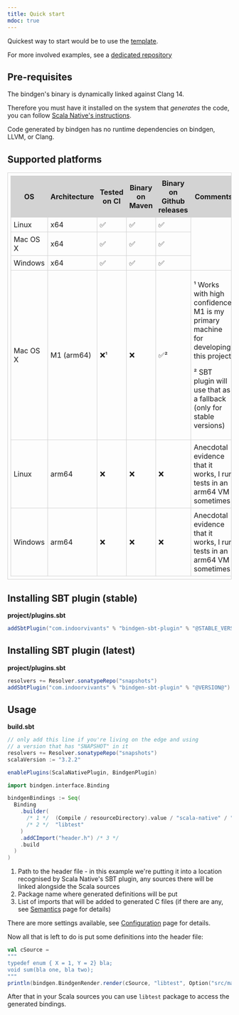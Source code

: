 ```yaml
---
title: Quick start
mdoc: true
---
```


Quickest way to start would be to use the [template](https://github.com/keynmol/sn-bindgen-template/).

For more involved examples, see a [dedicated repository](https://github.com/keynmol/sn-bindgen-examples/)

## Pre-requisites

The bindgen's binary is dynamically linked against Clang 14.

Therefore you must have it installed on the system that _generates_ the code, you can follow [Scala Native's instructions](https://scala-native.readthedocs.io/en/latest/user/setup.html#installing-clang-and-runtime-dependencies).

Code generated by bindgen has no runtime dependencies on bindgen, LLVM, or Clang.

## Supported platforms

<div class = "text-small">
    <style type="text/css">
        table,th,td {
            border: 1px solid lightgrey;
            border-collapse:collapse;
            padding: 6px;
        }
        th {
            background-color:lightgrey;
            font-weight: bold;
        }
    </style>
    <table>
        <thead>
            <tr>
                <th>OS</th>
                <th>Architecture</th>
                <th>Tested on CI</th>
                <th>Binary on Maven</th>
                <th>Binary on Github releases</th>
                <th>Comments</th>
            </tr>
        </thead>
        <tbody>
            <tr>
                <td>Linux</td>
                <td>x64</td>
                <td>✅</td>
                <td>✅</td>
                <td>✅</td>
            </tr>
            <tr>
                <td class='whitespace-nowrap'>Mac OS X</td>
                <td>x64</td>
                <td>✅</td>
                <td>✅</td>
                <td>✅</td>
            </tr>
            <tr>
                <td>Windows</td>
                <td>x64</td>
                <td>✅</td>
                <td>✅</td>
                <td>✅</td>
            </tr>
            <tr>
                <td class='whitespace-nowrap'>Mac OS X</td>
                <td class='whitespace-nowrap'>M1 (arm64)</td>
                <td>❌¹</td>
                <td>❌</td>
                <td>✅²</td>
                <td>
                    <p>¹ Works with high confidence, M1 is my primary machine for developing this project</p>
                    <p>² SBT plugin will use that as a fallback (only for
                        stable versions)</p>
                </td>
            </tr>
            <tr>
                <td>Linux</td>
                <td>arm64</td>
                <td>❌</td>
                <td>❌</td>
                <td>❌</td>
                <td>Anecdotal evidence that it works, I run tests in an arm64 VM sometimes</td>
            </tr>
            <tr>
                <td>Windows</td>
                <td>arm64</td>
                <td>❌</td>
                <td>❌</td>
                <td>❌</td>
                <td>Anecdotal evidence that it works, I run tests in an arm64 VM sometimes</td>
            </tr>
        </tbody>
    </table>
</div>


## Installing SBT plugin (stable)

**project/plugins.sbt**
```scala
addSbtPlugin("com.indoorvivants" % "bindgen-sbt-plugin" % "@STABLE_VERSION@")
```

## Installing SBT plugin (latest)

**project/plugins.sbt**
```scala
resolvers += Resolver.sonatypeRepo("snapshots")
addSbtPlugin("com.indoorvivants" % "bindgen-sbt-plugin" % "@VERSION@")
```

## Usage

**build.sbt**

```scala
// only add this line if you're living on the edge and using 
// a version that has "SNAPSHOT" in it
resolvers += Resolver.sonatypeRepo("snapshots")
scalaVersion := "3.2.2"

enablePlugins(ScalaNativePlugin, BindgenPlugin)

import bindgen.interface.Binding

bindgenBindings := Seq(
  Binding
    .builder(
      /* 1 */  (Compile / resourceDirectory).value / "scala-native" / "header.h",
      /* 2 */  "libtest"
    )
    .addCImport("header.h") /* 3 */
    .build
  )
)
```

1. Path to the header file - in this example we're putting it into a location
   recognised by Scala Native's SBT plugin, any sources there will be linked alongside
   the Scala sources
2. Package name where generated definitions will be put
3. List of imports that will be added to generated C files (if there are any, see [Semantics](/semantics) page for details)

There are more settings available, see [Configuration](/configuration#sbt-plugin) page for details.

Now all that is left to do is put some definitions into the header file:

```scala mdoc:passthrough
val cSource = 
"""
typedef enum { X = 1, Y = 2} bla;
void sum(bla one, bla two);
"""
println(bindgen.BindgenRender.render(cSource, "libtest", Option("src/main/resources/scala-native/header.h")))
```

After that in your Scala sources you can use `libtest` package to access the 
generated bindings.

